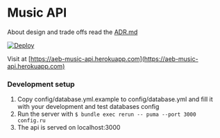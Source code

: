 # Music API

About design and trade offs read the [ADR.md](docs/ADR.md)

[![Deploy](https://www.herokucdn.com/deploy/button.svg)](https://heroku.com/deploy)

Visit at [https://aeb-music-api.herokuapp.com](https://aeb-music-api.herokuapp.com)

### Development setup

1. Copy config/database.yml.example to config/database.yml and fill it with your development and test databases config
2. Run the server with `$ bundle exec rerun -- puma --port 3000 config.ru`
3. The api is served on localhost:3000

